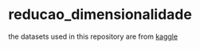 # reducao_dimensionalidade
the datasets used in this repository are from [kaggle](https://www.kaggle.com/cnic92/200-financial-indicators-of-us-stocks-20142018)
